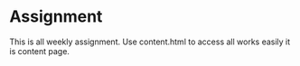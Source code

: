 # Assignment
This is all weekly assignment.
Use content.html to access all works easily it is content page.
